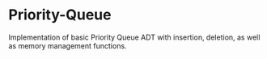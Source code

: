 # Priority-Queue
Implementation of basic Priority Queue ADT with insertion, deletion, as well as memory management functions.
